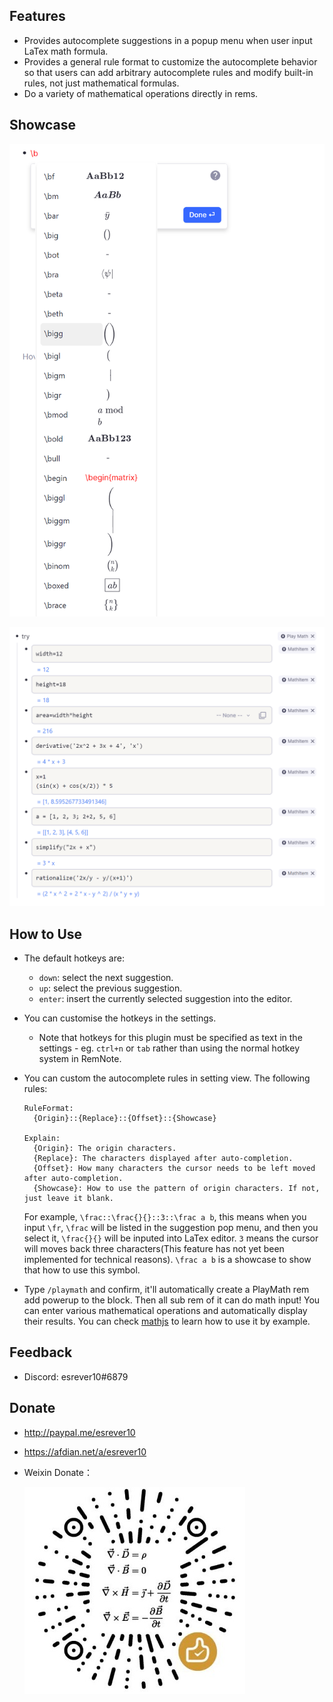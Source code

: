 ## Features

- Provides autocomplete suggestions in a popup menu when user input LaTex math formula.
- Provides a general rule format to customize the autocomplete behavior so that users can add arbitrary autocomplete rules and modify built-in rules, not just mathematical formulas.
- Do a variety of mathematical operations directly in rems.

## Showcase

![](https://raw.githubusercontent.com/esrever10/remnote-plugin-math-helper/main/images/latex.png)

![](https://raw.githubusercontent.com/esrever10/remnote-plugin-math-helper/main/images/math.png)

## How to Use

- The default hotkeys are:
  - `down`: select the next suggestion.
  - `up`: select the previous suggestion.
  - `enter`: insert the currently selected suggestion into the editor.

- You can customise the hotkeys in the settings.
  - Note that hotkeys for this plugin must be specified as text in the settings - eg. `ctrl+n` or `tab` rather than using the normal hotkey system in RemNote.

- You can custom the autocomplete rules in setting view. The following rules: 
  ```
  RuleFormat:
    {Origin}::{Replace}::{Offset}::{Showcase}

  Explain:
    {Origin}: The origin characters.
    {Replace}: The characters displayed after auto-completion.
    {Offset}: How many characters the cursor needs to be left moved after auto-completion. 
    {Showcase}: How to use the pattern of origin characters. If not, just leave it blank.
  ```

  For example, `\frac::\frac{}{}::3::\frac a b`, this means when you input `\fr`, `\frac` will be listed in the suggestion pop menu, and then you select it, `\frac{}{}` will be inputed into LaTex editor. `3` means the cursor will moves back three characters(This feature has not yet been implemented for technical reasons). `\frac a b` is a showcase to show that how to use this symbol.

- Type `/playmath` and confirm, it'll automatically create a PlayMath rem add powerup to the block. 
  Then all sub rem of it can do math input!
  You can enter various mathematical operations and automatically display their results. 
  You can check [mathjs](https://mathjs.org/) to learn how to use it by example. 

## Feedback

- Discord: esrever10#6879

## Donate

- http://paypal.me/esrever10
- https://afdian.net/a/esrever10
- Weixin Donate：
  
  ![](https://raw.githubusercontent.com/esrever10/remnote-plugin-texthook/main/images/weixin.jpg)
